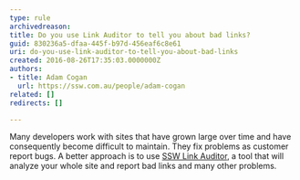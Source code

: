 ```yaml
---
type: rule
archivedreason: 
title: Do you use Link Auditor to tell you about bad links?
guid: 830236a5-dfaa-445f-b97d-456eaf6c8e61
uri: do-you-use-link-auditor-to-tell-you-about-bad-links
created: 2016-08-26T17:35:03.0000000Z
authors:
- title: Adam Cogan
  url: https://ssw.com.au/people/adam-cogan
related: []
redirects: []

---
```


Many developers work with sites that have grown large over time and have consequently become difficult to maintain. They fix problems as customer report bugs. A better approach is to use [SSW Link Auditor](https&#58;//sswlinkauditor.com/), a tool that will analyze your whole site and report bad links and many other problems. 

<!--endintro-->
